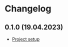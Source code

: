 # Changelog

## 0.1.0 (19.04.2023)

- [Project setup](https://github.com/MixiP-io/smart_contracts/issues/1)